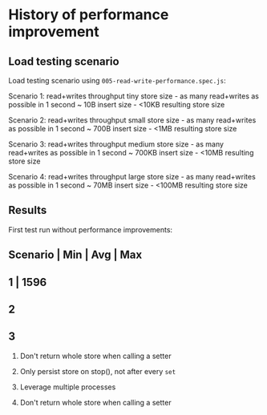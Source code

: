 # History of performance improvement

## Load testing scenario

Load testing scenario using ```005-read-write-performance.spec.js```:

Scenario 1: read+writes throughput tiny store size
    - as many read+writes as possible in 1 second
    ~ 10B insert size
    - <10KB resulting store size

Scenario 2: read+writes throughput small store size
    - as many read+writes as possible in 1 second
    ~ 700B insert size
    - <1MB resulting store size

Scenario 3: read+writes throughput medium store size
    - as many read+writes as possible in 1 second
    ~ 700KB insert size
    - <10MB resulting store size

Scenario 4: read+writes throughput large store size
    - as many read+writes as possible in 1 second
    ~ 70MB insert size
    - <100MB resulting store size

## Results

First test run without performance improvements:

Scenario  | Min | Avg | Max
-----------------------------
1 | 1596
-----------------------------
2
-----------------------------
3
-----------------------------



1. Don't return whole store when calling a setter
1. Only persist store on stop(), not after every ```set```
1. Leverage multiple processes

1. Don't return whole store when calling a setter

